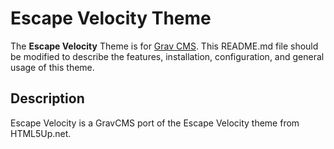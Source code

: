 # Escape Velocity Theme

The **Escape Velocity** Theme is for [Grav CMS](http://github.com/getgrav/grav).  This README.md file should be modified to describe the features, installation, configuration, and general usage of this theme.

## Description

Escape Velocity is a GravCMS port of the Escape Velocity theme from HTML5Up.net.
